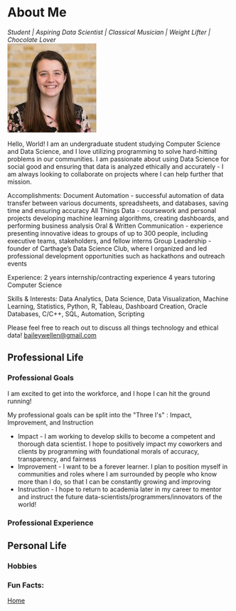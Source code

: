 # About Me  
*Student | Aspiring Data Scientist | Classical Musician | Weight Lifter | Chocolate Lover*  
![Headshot](headshot.jpg)  

Hello, World! I am an undergraduate student studying Computer Science and Data Science, and I love utilizing programming to solve hard-hitting problems in our communities. I am passionate about using Data Science for social good and ensuring that data is analyzed ethically and accurately - I am always looking to collaborate on projects where I can help further that mission.

Accomplishments:
Document Automation - successful automation of data transfer between various documents, spreadsheets, and databases, saving time and ensuring accuracy
All Things Data - coursework and personal projects developing machine learning algorithms, creating dashboards, and performing business analysis
Oral & Written Communication - experience presenting innovative ideas to groups of up to 300 people, including executive teams, stakeholders, and fellow interns
Group Leadership - founder of Carthage’s Data Science Club, where I organized and led professional development opportunities such as hackathons and outreach events

Experience:
2 years internship/contracting experience
4 years tutoring Computer Science

Skills & Interests:
Data Analytics, Data Science, Data Visualization, Machine Learning, Statistics, Python, R, Tableau, Dashboard Creation, Oracle Databases, C/C++, SQL, Automation, Scripting

Please feel free to reach out to discuss all things technology and ethical data!
baileywellen@gmail.com

## Professional Life  

### Professional Goals

I am excited to get into the workforce, and I hope I can hit the ground running! 

My professional goals can be split into the "Three I's" : Impact, Improvement, and Instruction

* Impact - I am working to develop skills to become a competent and thorough data scientist. I hope to positively impact my coworkers and clients by programming with foundational morals of accuracy, transparency, and fairness
* Improvement - I want to be a forever learner. I plan to position myself in communities and roles where I am surrounded by people who know more than I do, so that I can be constantly growing and improving 
* Instruction - I hope to return to academia later in my career to mentor and instruct the future data-scientists/programmers/innovators of the world!

### Professional Experience  


## Personal Life  

### Hobbies 

### Fun Facts:


 



 
 
[Home](index.md)
